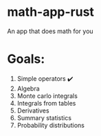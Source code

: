 # math-app-rust
An app that does math for you

# Goals:
1. Simple operators ✔️
2. Algebra
3. Monte carlo integrals
4. Integrals from tables
5. Derivatives
6. Summary statistics
7. Probability distributions

